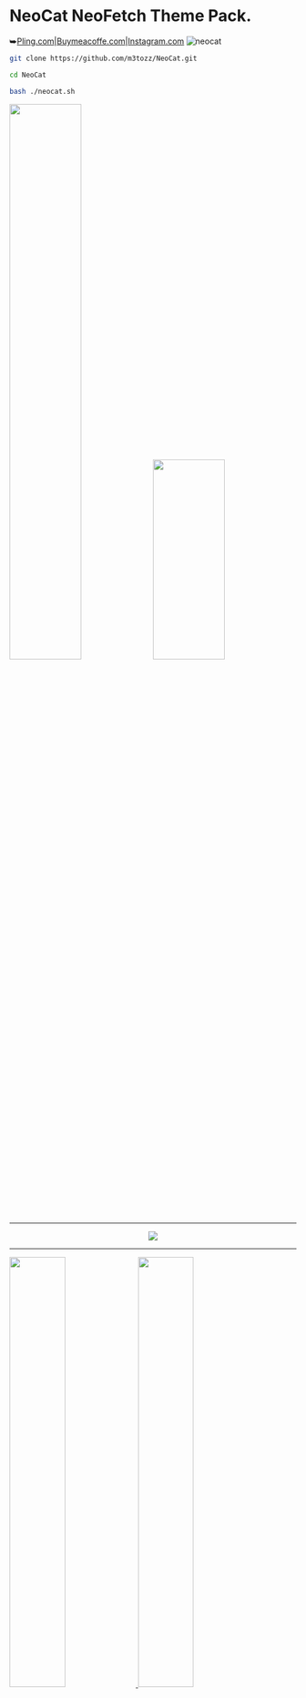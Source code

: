 # NeoCat NeoFetch Theme Pack.
⮩<a href="https://www.pling.com/p/2034925/">Pling.com</a>|<a href="https://www.buymeacoffee.com/m3tozz/">Buymeacoffe.com</a>|<a href="https://www.instagram.com/metinzuhree/">Instagram.com</a>
![neocat](https://github.com/m3tozz/NeoCat/assets/79897762/dd5c73f0-fd14-4699-a94f-638b091291d1)
```bash
git clone https://github.com/m3tozz/NeoCat.git 
```
```bash
cd NeoCat 
```
```bash
bash ./neocat.sh
```
<p align="left"><img src="https://github.com/m3tozz/NeoCat/assets/79897762/00619e65-fba6-402f-99bd-acc8538343c4" width="50%" height="50%"><align="right"><img src="https://github.com/m3tozz/NeoCat/assets/79897762/1b905e72-7926-401d-9364-eebe66163267" width="50%" height="30%">
  
--------------------------------------------------------------------------
  
<p align="center"><img src="https://github.com/m3tozz/NeoCat/assets/79897762/215cf539-f442-4b36-90da-a23fae2f114e"><a href="https://www.pling.com/p/2034925/" target="_blank"> 
  
--------------------------------------------------------------------------
  
<p align="left"><img src="https://store.kde.org/images/system/ocsstore-download-button.png" width="44%"><a href="https://www.pling.com/p/2034925/" target="_blank">  <align="right"><img src ="https://github.com/m3tozz/NeoCat/assets/79897762/f438a221-adca-4f3e-9eb5-ed6ab08f834e"  width="44%"><a href="https://www.buymeacoffee.com/m3tozz/" target="_blank"> 
 
--------------------------------------------------------------------------
⮩made by m3tozz
